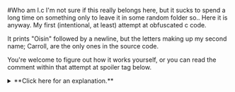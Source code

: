 #Who am I.c
I'm not sure if this really belongs here, but it sucks to spend a long time on something only to leave it in some random folder so.. Here it is anyway. My first (intentional, at least) attempt at obfuscated c code.

It prints "Oisin" followed by a newline, but the letters making up my second name; Carroll, are the only ones in the source code.

You're welcome to figure out how it works yourself, or you can read the comment within that attempt at spoiler tag below.

 <details> 
  <summary>**Click here for an explanation.**</summary>
   *  The characters come from a 6th order polynomial equation, the function prints one letter per recursion, increasing the value subbed in each time. I used an on-line maths engine (not wolfram-alpha, I can't remember what it was atm.) to generate it from some a series of simple ```a + bx + cx^2 + dx^3 +....= assci value``` equasions.

   *  ```((-~_<<_/_<<_/_)/' ')?``` on the first line means: ```if((x+1)*4/32)``` which is equilanent to ```if(x!=7)```. This stops the looping.
   
   *  ```_``` is actually a variable name, and is the only variable in the program. It's declared as an int with the value of 1 in the main function header. It throws a warning, but it works.

   *  ```-~x``` is the same as ```x+1```. (Because of two's complement.. or something? I just stole it from somewhere.)
</details>

